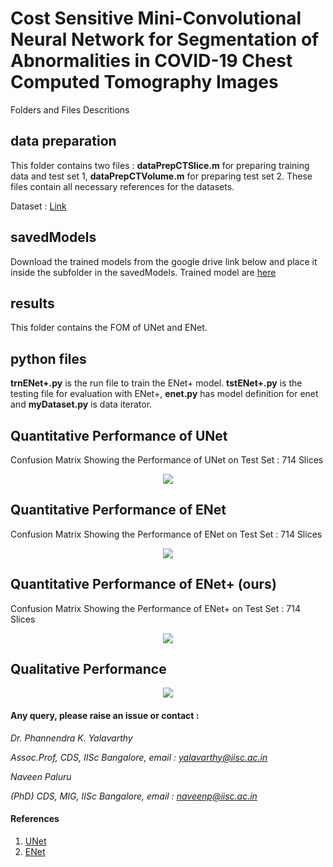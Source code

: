 
# Cost Sensitive Mini-Convolutional Neural Network for Segmentation of Abnormalities in COVID-19 Chest Computed Tomography     Images

Folders and Files Descritions

## data preparation

This folder contains two files : **dataPrepCTSlice.m**  for preparing training data and test set 1, **dataPrepCTVolume.m**
for preparing test set 2. These files contain all necessary references for the datasets.

Dataset : [Link](http://medicalsegmentation.com/covid19/)

## savedModels

Download the trained models from the google drive link below and place it inside the subfolder in the savedModels. Trained model are [here](https://drive.google.com/open?id=1wm3m-0Upjk6g8jxnNEIBWK686kf2SJZm) 


## results

This folder contains the FOM of UNet and ENet.

## python files

**trnENet+.py** is the run file to train the ENet+ model. **tstENet+.py** is the testing file for evaluation with ENet+, **enet.py** has model definition for enet and **myDataset.py** is data iterator.

## Quantitative Performance of UNet

Confusion Matrix Showing the Performance of UNet on Test Set : 714 Slices
<p align="center">
  <img src="https://github.com/NaveenPaluru/Segmentation-COVID-19/blob/master/results/UNet Test.png">
</p>

## Quantitative Performance of ENet

Confusion Matrix Showing the Performance of ENet on Test Set : 714 Slices
<p align="center">
  <img src="https://github.com/NaveenPaluru/Segmentation-COVID-19/blob/master/results/ENet Test.png">
</p>

## Quantitative Performance of ENet+ (ours)

Confusion Matrix Showing the Performance of ENet+ on Test Set : 714 Slices
<p align="center">
  <img src="https://github.com/NaveenPaluru/Segmentation-COVID-19/blob/master/results/ENet+ Test.png">
</p>

## Qualitative Performance

<p align="center">
  <img src="https://github.com/NaveenPaluru/Segmentation-COVID-19/blob/master/results/Visual.png">
</p>


#### Any query, please raise an issue or contact :

*Dr. Phannendra  K. Yalavarthy* 

*Assoc.Prof, CDS, IISc Bangalore, email : yalavarthy@iisc.ac.in*

*Naveen Paluru*

*(PhD) CDS, MIG, IISc Bangalore,  email : naveenp@iisc.ac.in*

#### References
 1. [UNet](https://link.springer.com/chapter/10.1007/978-3-319-24574-4_28)
 2. [ENet](https://arxiv.org/abs/1606.02147)
